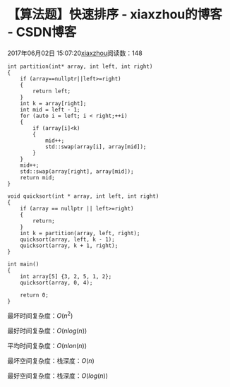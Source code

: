 # 【算法题】快速排序 - xiaxzhou的博客 - CSDN博客





2017年06月02日 15:07:20[xiaxzhou](https://me.csdn.net/xiaxzhou)阅读数：148








```
int partition(int* array, int left, int right)
{
    if (array==nullptr||left>=right)
    {
        return left;
    }
    int k = array[right];
    int mid = left - 1;
    for (auto i = left; i < right;++i)
    {
        if (array[i]<k)
        {
            mid++;
            std::swap(array[i], array[mid]);
        }
    }
    mid++;
    std::swap(array[right], array[mid]);
    return mid;
}

void quicksort(int * array, int left, int right)
{
    if (array == nullptr || left>=right)
    {
        return;
    }
    int k = partition(array, left, right);
    quicksort(array, left, k - 1);
    quicksort(array, k + 1, right);
}

int main()
{
    int array[5] {3, 2, 5, 1, 2};
    quicksort(array, 0, 4);

    return 0;
}
```

最坏时间复杂度：$O(n^2)$

最好时间复杂度：$O(nlog(n))$

平均时间复杂度：$O(nlon(n))$

最坏空间复杂度：栈深度：$O(n)$

最好空间复杂度：栈深度：$O(log(n))$



